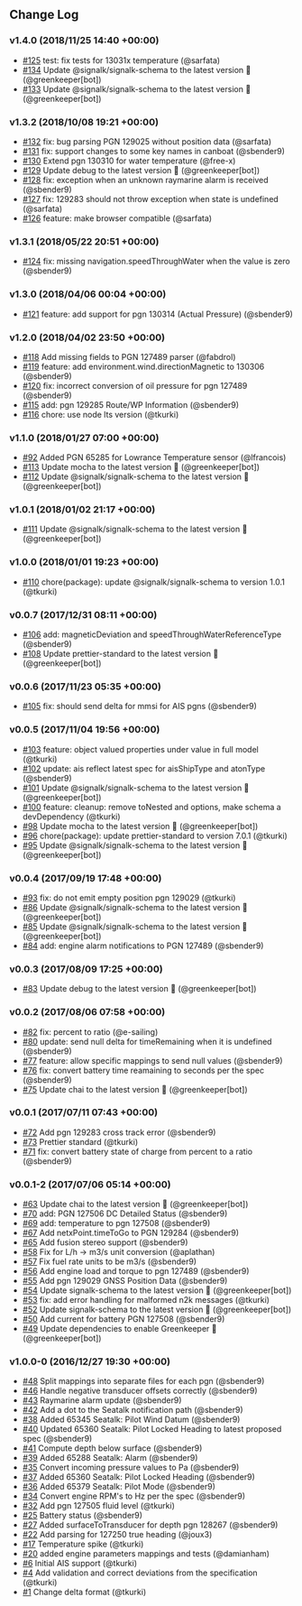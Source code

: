 ## Change Log

### v1.4.0 (2018/11/25 14:40 +00:00)
- [#125](https://github.com/SignalK/n2k-signalk/pull/125) test: fix tests for 13031x temperature (@sarfata)
- [#134](https://github.com/SignalK/n2k-signalk/pull/134) Update @signalk/signalk-schema to the latest version 🚀 (@greenkeeper[bot])
- [#133](https://github.com/SignalK/n2k-signalk/pull/133) Update @signalk/signalk-schema to the latest version 🚀 (@greenkeeper[bot])

### v1.3.2 (2018/10/08 19:21 +00:00)
- [#132](https://github.com/SignalK/n2k-signalk/pull/132) fix: bug parsing PGN 129025 without position data (@sarfata)
- [#131](https://github.com/SignalK/n2k-signalk/pull/131) fix: support changes to some key names in canboat (@sbender9)
- [#130](https://github.com/SignalK/n2k-signalk/pull/130) Extend pgn 130310 for water temperature (@free-x)
- [#129](https://github.com/SignalK/n2k-signalk/pull/129) Update debug to the latest version 🚀 (@greenkeeper[bot])
- [#128](https://github.com/SignalK/n2k-signalk/pull/128) fix: exception when an unknown raymarine alarm is received (@sbender9)
- [#127](https://github.com/SignalK/n2k-signalk/pull/127) fix: 129283 should not throw exception when state is undefined (@sarfata)
- [#126](https://github.com/SignalK/n2k-signalk/pull/126) feature: make browser compatible (@sarfata)

### v1.3.1 (2018/05/22 20:51 +00:00)
- [#124](https://github.com/SignalK/n2k-signalk/pull/124)  fix: missing navigation.speedThroughWater when the value is zero (@sbender9)

### v1.3.0 (2018/04/06 00:04 +00:00)
- [#121](https://github.com/SignalK/n2k-signalk/pull/121) feature: add support for pgn 130314 (Actual Pressure) (@sbender9)

### v1.2.0 (2018/04/02 23:50 +00:00)
- [#118](https://github.com/SignalK/n2k-signalk/pull/118) Add missing fields to PGN 127489 parser (@fabdrol)
- [#119](https://github.com/SignalK/n2k-signalk/pull/119) feature: add environment.wind.directionMagnetic to 130306 (@sbender9)
- [#120](https://github.com/SignalK/n2k-signalk/pull/120) fix: incorrect conversion of oil pressure for pgn 127489 (@sbender9)
- [#115](https://github.com/SignalK/n2k-signalk/pull/115) add: pgn 129285 Route/WP Information (@sbender9)
- [#116](https://github.com/SignalK/n2k-signalk/pull/116) chore: use node lts version (@tkurki)

### v1.1.0 (2018/01/27 07:00 +00:00)
- [#92](https://github.com/SignalK/n2k-signalk/pull/92) Added PGN 65285 for Lowrance Temperature sensor (@lfrancois)
- [#113](https://github.com/SignalK/n2k-signalk/pull/113) Update mocha to the latest version 🚀 (@greenkeeper[bot])
- [#112](https://github.com/SignalK/n2k-signalk/pull/112) Update @signalk/signalk-schema to the latest version 🚀 (@greenkeeper[bot])

### v1.0.1 (2018/01/02 21:17 +00:00)
- [#111](https://github.com/SignalK/n2k-signalk/pull/111) Update @signalk/signalk-schema to the latest version 🚀 (@greenkeeper[bot])

### v1.0.0 (2018/01/01 19:23 +00:00)
- [#110](https://github.com/SignalK/n2k-signalk/pull/110) chore(package): update @signalk/signalk-schema to version 1.0.1 (@tkurki)

### v0.0.7 (2017/12/31 08:11 +00:00)
- [#106](https://github.com/SignalK/n2k-signalk/pull/106) add: magneticDeviation and speedThroughWaterReferenceType (@sbender9)
- [#108](https://github.com/SignalK/n2k-signalk/pull/108) Update prettier-standard to the latest version 🚀 (@greenkeeper[bot])

### v0.0.6 (2017/11/23 05:35 +00:00)
- [#105](https://github.com/SignalK/n2k-signalk/pull/105) fix: should send delta for mmsi for AIS pgns (@sbender9)

### v0.0.5 (2017/11/04 19:56 +00:00)
- [#103](https://github.com/SignalK/n2k-signalk/pull/103) feature: object valued properties under value in full model (@tkurki)
- [#102](https://github.com/SignalK/n2k-signalk/pull/102) update: ais reflect latest spec for aisShipType and atonType (@sbender9)
- [#101](https://github.com/SignalK/n2k-signalk/pull/101) Update @signalk/signalk-schema to the latest version 🚀 (@greenkeeper[bot])
- [#100](https://github.com/SignalK/n2k-signalk/pull/100) feature: cleanup: remove toNested and options, make schema a devDependency (@tkurki)
- [#98](https://github.com/SignalK/n2k-signalk/pull/98) Update mocha to the latest version 🚀 (@greenkeeper[bot])
- [#96](https://github.com/SignalK/n2k-signalk/pull/96) chore(package): update prettier-standard to version 7.0.1 (@tkurki)
- [#95](https://github.com/SignalK/n2k-signalk/pull/95) Update @signalk/signalk-schema to the latest version 🚀 (@greenkeeper[bot])

### v0.0.4 (2017/09/19 17:48 +00:00)
- [#93](https://github.com/SignalK/n2k-signalk/pull/93) fix: do not emit empty position pgn 129029 (@tkurki)
- [#86](https://github.com/SignalK/n2k-signalk/pull/86) Update @signalk/signalk-schema to the latest version 🚀 (@greenkeeper[bot])
- [#85](https://github.com/SignalK/n2k-signalk/pull/85) Update @signalk/signalk-schema to the latest version 🚀 (@greenkeeper[bot])
- [#84](https://github.com/SignalK/n2k-signalk/pull/84) add: engine alarm notifications to PGN 127489 (@sbender9)

### v0.0.3 (2017/08/09 17:25 +00:00)
- [#83](https://github.com/SignalK/n2k-signalk/pull/83) Update debug to the latest version 🚀 (@greenkeeper[bot])

### v0.0.2 (2017/08/06 07:58 +00:00)
- [#82](https://github.com/SignalK/n2k-signalk/pull/82) fix: percent to ratio (@e-sailing)
- [#80](https://github.com/SignalK/n2k-signalk/pull/80) update: send null delta for timeRemaining when it is undefined (@sbender9)
- [#77](https://github.com/SignalK/n2k-signalk/pull/77) feature: allow specific mappings to send null values (@sbender9)
- [#76](https://github.com/SignalK/n2k-signalk/pull/76) fix: convert battery time reamaining to seconds per the spec (@sbender9)
- [#75](https://github.com/SignalK/n2k-signalk/pull/75) Update chai to the latest version 🚀 (@greenkeeper[bot])

### v0.0.1 (2017/07/11 07:43 +00:00)
- [#72](https://github.com/SignalK/n2k-signalk/pull/72) Add pgn 129283 cross track error (@sbender9)
- [#73](https://github.com/SignalK/n2k-signalk/pull/73) Prettier standard (@tkurki)
- [#71](https://github.com/SignalK/n2k-signalk/pull/71) fix: convert battery state of charge from percent to a ratio (@sbender9)

### v0.0.1-2 (2017/07/06 05:14 +00:00)
- [#63](https://github.com/SignalK/n2k-signalk/pull/63) Update chai to the latest version 🚀 (@greenkeeper[bot])
- [#70](https://github.com/SignalK/n2k-signalk/pull/70) add: PGN 127506 DC Detailed Status (@sbender9)
- [#69](https://github.com/SignalK/n2k-signalk/pull/69) add: temperature to pgn 127508 (@sbender9)
- [#67](https://github.com/SignalK/n2k-signalk/pull/67) Add netxPoint.timeToGo to PGN 129284 (@sbender9)
- [#65](https://github.com/SignalK/n2k-signalk/pull/65) Add fusion stereo support (@sbender9)
- [#58](https://github.com/SignalK/n2k-signalk/pull/58) Fix for L/h -> m3/s unit conversion (@aplathan)
- [#57](https://github.com/SignalK/n2k-signalk/pull/57) Fix fuel rate units to be m3/s (@sbender9)
- [#56](https://github.com/SignalK/n2k-signalk/pull/56) Add engine load and torque to pgn 127489 (@sbender9)
- [#55](https://github.com/SignalK/n2k-signalk/pull/55) Add pgn 129029 GNSS Position Data (@sbender9)
- [#54](https://github.com/SignalK/n2k-signalk/pull/54) Update signalk-schema to the latest version 🚀 (@greenkeeper[bot])
- [#53](https://github.com/SignalK/n2k-signalk/pull/53) fix: add error handling for malformed n2k messages (@tkurki)
- [#52](https://github.com/SignalK/n2k-signalk/pull/52) Update signalk-schema to the latest version 🚀 (@greenkeeper[bot])
- [#50](https://github.com/SignalK/n2k-signalk/pull/50) Add current for battery PGN 127508  (@sbender9)
- [#49](https://github.com/SignalK/n2k-signalk/pull/49) Update dependencies to enable Greenkeeper 🌴 (@greenkeeper[bot])

### v1.0.0-0 (2016/12/27 19:30 +00:00)
- [#48](https://github.com/SignalK/n2k-signalk/pull/48) Split mappings into separate files for each pgn (@sbender9)
- [#46](https://github.com/SignalK/n2k-signalk/pull/46) Handle negative transducer offsets correctly (@sbender9)
- [#43](https://github.com/SignalK/n2k-signalk/pull/43) Raymarine alarm update (@sbender9)
- [#42](https://github.com/SignalK/n2k-signalk/pull/42) Add a dot to the Seatalk notification path (@sbender9)
- [#38](https://github.com/SignalK/n2k-signalk/pull/38) Added 65345 Seatalk: Pilot Wind Datum (@sbender9)
- [#40](https://github.com/SignalK/n2k-signalk/pull/40) Updated 65360 Seatalk: Pilot Locked Heading to latest proposed spec (@sbender9)
- [#41](https://github.com/SignalK/n2k-signalk/pull/41) Compute depth below surface (@sbender9)
- [#39](https://github.com/SignalK/n2k-signalk/pull/39) Added 65288 Seatalk: Alarm (@sbender9)
- [#35](https://github.com/SignalK/n2k-signalk/pull/35) Convert incoming pressure values to Pa (@sbender9)
- [#37](https://github.com/SignalK/n2k-signalk/pull/37) Added 65360 Seatalk: Pilot Locked Heading (@sbender9)
- [#36](https://github.com/SignalK/n2k-signalk/pull/36) Added 65379 Seatalk: Pilot Mode (@sbender9)
- [#34](https://github.com/SignalK/n2k-signalk/pull/34) Convert engine RPM's to Hz per the spec (@sbender9)
- [#32](https://github.com/SignalK/n2k-signalk/pull/32) Add pgn 127505 fluid level (@tkurki)
- [#25](https://github.com/SignalK/n2k-signalk/pull/25) Battery status (@sbender9)
- [#27](https://github.com/SignalK/n2k-signalk/pull/27) Added surfaceToTransducer for depth pgn 128267 (@sbender9)
- [#22](https://github.com/SignalK/n2k-signalk/pull/22) Add parsing for 127250 true heading (@joux3)
- [#17](https://github.com/SignalK/n2k-signalk/pull/17) Temperature spike (@tkurki)
- [#20](https://github.com/SignalK/n2k-signalk/pull/20) added engine parameters mappings and tests (@damianham)
- [#6](https://github.com/SignalK/n2k-signalk/pull/6) Initial AIS support (@tkurki)
- [#4](https://github.com/SignalK/n2k-signalk/pull/4) Add validation and correct deviations from the specification (@tkurki)
- [#1](https://github.com/SignalK/n2k-signalk/pull/1) Change delta format (@tkurki)